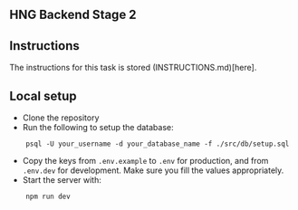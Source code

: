 ## HNG Backend Stage 2

## Instructions
The instructions for this task is stored (INSTRUCTIONS.md)[here].

## Local setup
- Clone the repository
- Run the following to setup the database:
```shell
    psql -U your_username -d your_database_name -f ./src/db/setup.sql
```
- Copy the keys from `.env.example` to `.env` for production, and from `.env.dev` for development. Make sure you fill the values appropriately.
- Start the server with:
```shell
    npm run dev
```